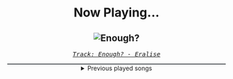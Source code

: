 <div align="center"> 
<h1>Now Playing...</h1>

![Enough?](https://i.scdn.co/image/ab67616d00001e0290ca6c5183019f4919daa349)
--
_<samp><a href="https://open.spotify.com/track/1od1BshYHoJj3mUnk6QUqP">Track: Enough? - Eralise</a></samp>_

<div style="border: 1px #4B5054 solid"></div>
<details>
  <summary>
    Previous played songs
  </summary>
  <table>
    <thead>
      <tr>
        <th>
          Artist
        </th>
        <th>
          Song
        </th>
        <th>
          Link
        </th>
      </tr>
    </thead>
    <tbody>
      <tr><td>Eralise</td><td>Enough?</td><td><a href="https://open.spotify.com/track/1od1BshYHoJj3mUnk6QUqP">https://open.spotify.com/track/1od1BshYHoJj3mUnk6QUqP</a></td></tr><tr><td>Eralise</td><td>Wrong Decisions</td><td><a href="https://open.spotify.com/track/0z59iIJa2hSVOqEc0t08Cs">https://open.spotify.com/track/0z59iIJa2hSVOqEc0t08Cs</a></td></tr><tr><td>Alestorm</td><td>Fucked with an Anchor</td><td><a href="https://open.spotify.com/track/6ySfvnEGsR5keLq9f3i1AU">https://open.spotify.com/track/6ySfvnEGsR5keLq9f3i1AU</a></td></tr><tr><td>The Funeral Portrait</td><td>Holy Water (feat. Ivan Moody of Five Finger Death Punch)</td><td><a href="https://open.spotify.com/track/1rcZspyKL7dhmV3gj8PT8p">https://open.spotify.com/track/1rcZspyKL7dhmV3gj8PT8p</a></td></tr><tr><td>From Fall to Spring</td><td>TAKE THE PAIN AWAY</td><td><a href="https://open.spotify.com/track/5r9KGyFznWkWjId1O9YPNP">https://open.spotify.com/track/5r9KGyFznWkWjId1O9YPNP</a></td></tr><tr><td>Days Of Jupiter</td><td>Denial</td><td><a href="https://open.spotify.com/track/5iAW1eE0tYCLQf5d3ii3mZ">https://open.spotify.com/track/5iAW1eE0tYCLQf5d3ii3mZ</a></td></tr><tr><td>Days Of Jupiter</td><td>My Heaven My Hell</td><td><a href="https://open.spotify.com/track/2fRllM9w09zGJvHADY4iwG">https://open.spotify.com/track/2fRllM9w09zGJvHADY4iwG</a></td></tr><tr><td>Days Of Jupiter</td><td>Parazite</td><td><a href="https://open.spotify.com/track/18xXsKNNIqJuib6w3NSQpL">https://open.spotify.com/track/18xXsKNNIqJuib6w3NSQpL</a></td></tr><tr><td>Days Of Jupiter</td><td>The Fix</td><td><a href="https://open.spotify.com/track/4abIS2skvflbHqQL2UoILj">https://open.spotify.com/track/4abIS2skvflbHqQL2UoILj</a></td></tr><tr><td>Days Of Jupiter</td><td>Desolation</td><td><a href="https://open.spotify.com/track/5stNiFeZuWuNIEnhO8AXnX">https://open.spotify.com/track/5stNiFeZuWuNIEnhO8AXnX</a></td></tr><tr><td>Days Of Jupiter</td><td>Machine</td><td><a href="https://open.spotify.com/track/02aPu81dOgw5dJw63rTz1K">https://open.spotify.com/track/02aPu81dOgw5dJw63rTz1K</a></td></tr><tr><td>Days Of Jupiter</td><td>The World Was Never Enough</td><td><a href="https://open.spotify.com/track/3oNbn2KFKra4dhqTMBfVyw">https://open.spotify.com/track/3oNbn2KFKra4dhqTMBfVyw</a></td></tr><tr><td>Days Of Jupiter</td><td>Original Sin</td><td><a href="https://open.spotify.com/track/0X6NVp894faYcVD7x1UEUM">https://open.spotify.com/track/0X6NVp894faYcVD7x1UEUM</a></td></tr><tr><td>Breaking Benjamin</td><td>Had Enough</td><td><a href="https://open.spotify.com/track/7u93rCmIM9mBoT4mvfUBTZ">https://open.spotify.com/track/7u93rCmIM9mBoT4mvfUBTZ</a></td></tr><tr><td>Vita</td><td>Als Ob</td><td><a href="https://open.spotify.com/track/2YLayNzldHUhrKC4OVI7BF">https://open.spotify.com/track/2YLayNzldHUhrKC4OVI7BF</a></td></tr><tr><td>Breaking Benjamin</td><td>The Dark of You</td><td><a href="https://open.spotify.com/track/7egnrHJAANlNymbrmQNKcG">https://open.spotify.com/track/7egnrHJAANlNymbrmQNKcG</a></td></tr><tr><td>Breaking Benjamin</td><td>Hollow</td><td><a href="https://open.spotify.com/track/536bkD2pabwDI6kHCzHv5T">https://open.spotify.com/track/536bkD2pabwDI6kHCzHv5T</a></td></tr><tr><td>Breaking Benjamin</td><td>The Diary of Jane - Single Version</td><td><a href="https://open.spotify.com/track/0faXHILILebCGnJBPU6KJJ">https://open.spotify.com/track/0faXHILILebCGnJBPU6KJJ</a></td></tr><tr><td>Breaking Benjamin</td><td>Sooner Or Later</td><td><a href="https://open.spotify.com/track/6VGKfZmYkkMsd2pij0jNiF">https://open.spotify.com/track/6VGKfZmYkkMsd2pij0jNiF</a></td></tr><tr><td>Morgana</td><td>Schwarm</td><td><a href="https://open.spotify.com/track/3KiANrzozsktALYFjS3SnN">https://open.spotify.com/track/3KiANrzozsktALYFjS3SnN</a></td></tr>
    </tbody>
  </table>
</details>

</div>
